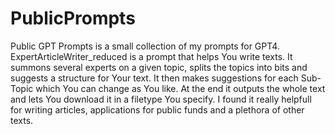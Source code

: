 # PublicPrompts
Public GPT Prompts is a small collection of my prompts for GPT4.
ExpertArticleWriter_reduced is a prompt that helps You write texts. It summons several experts on a given topic, splits the topics into bits and suggests a structure for Your text. It then makes suggestions for each Sub-Topic which You can change as You like. At the end it outputs the whole text and lets You download it in a filetype You specify. I found it really helpfull for writing articles, applications for public funds and a plethora of other texts.
